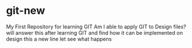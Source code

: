 # git-new
My First Repository for learning GIT
Am I able to apply GIT to Design files? will answer this after learning GIT and find how it can be implemented on design
this a new line let see what happens
